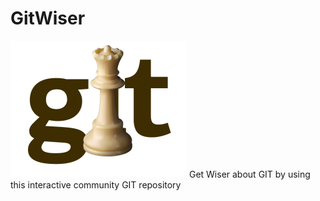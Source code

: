 # GitWiser
![GitWiser](resources/images/GitWiser-logo.png)
Get Wiser about GIT by using this interactive community GIT repository
